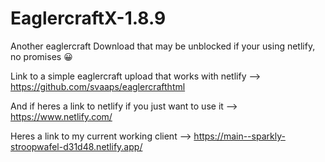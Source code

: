 # EaglercraftX-1.8.9
Another eaglercraft Download that may be unblocked if your using netlify, no promises 😀


Link to a simple eaglercraft upload that works with netlify --> https://github.com/svaaps/eaglercrafthtml


And if heres a link to netlify if you just want to use it --> https://www.netlify.com/


Heres a link to my current working client --> https://main--sparkly-stroopwafel-d31d48.netlify.app/
